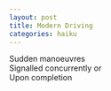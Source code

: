 ```yaml
---
layout: post
title: Modern Driving
categories: haiku
---
```

Sudden manoeuvres   
Signalled concurrently or     
Upon completion